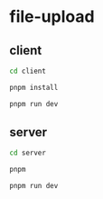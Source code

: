# file-upload

## client

``` bash
cd client

pnpm install

pnpm run dev
```

## server

``` bash
cd server

pnpm

pnpm run dev
```
